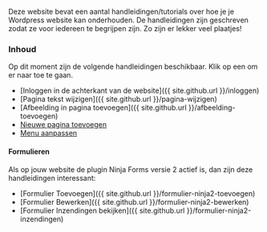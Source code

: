 Deze website bevat een aantal handleidingen/tutorials over hoe je je Wordpress website kan onderhouden. De handleidingen zijn geschreven zodat ze voor iedereen te begrijpen zijn. Zo zijn er lekker veel plaatjes!

### Inhoud
Op dit moment zijn de volgende handleidingen beschikbaar. Klik op een om er naar toe te gaan.

* [Inloggen in de achterkant van de website]({{ site.github.url }}/inloggen)
* [Pagina tekst wijzigen]({{ site.github.url }}/pagina-wijzigen)
* [Afbeelding in pagina toevoegen]({{ site.github.url }}/afbeelding-toevoegen)
* [Nieuwe pagina toevoegen]({{site.github.url}}/pagian-toevoegen)
* [Menu aanpassen]({{site.github.url}}/menu-aanpassen)

#### Formulieren

Als op jouw website de plugin Ninja Forms versie 2 actief is, dan zijn deze handleidingen interessant:
* [Formulier Toevoegen]({{ site.github.url }}/formulier-ninja2-toevoegen)
* [Formulier Bewerken]({{ site.github.url }}/formulier-ninja2-bewerken)
* [Formulier Inzendingen bekijken]({{ site.github.url }}/formulier-ninja2-inzendingen)
